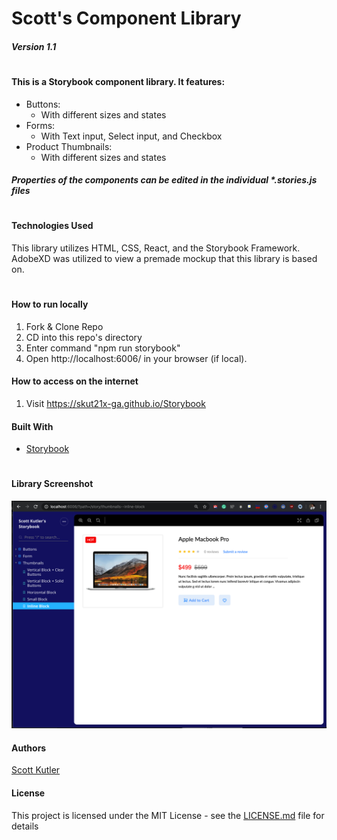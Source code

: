 # Scott's Component Library

##### Version 1.1

#

#### This is a Storybook component library. It features:

- Buttons:
  - With different sizes and states
- Forms:
  - With Text input, Select input, and Checkbox
- Product Thumbnails:
  - With different sizes and states

##### Properties of the components can be edited in the individual \*.stories.js files

#

#### Technologies Used

This library utilizes HTML, CSS, React, and the Storybook Framework. AdobeXD was utilized to view a premade mockup that this library is based on.

#

#### How to run locally

1. Fork & Clone Repo
2. CD into this repo's directory
3. Enter command "npm run storybook"
4. Open http://localhost:6006/ in your browser (if local).

#### How to access on the internet

1. Visit https://skut21x-ga.github.io/Storybook

#### Built With

- [Storybook](https://storybook.js.org)

#

#### Library Screenshot

![Screenshot](https://github.com/skut21x-ga/component-library-project/blob/master/screenshot.png?raw=true)

#### Authors

[Scott Kutler](scott.kutler@gmail.com)

#### License

This project is licensed under the MIT License - see the [LICENSE.md](LICENSE.md) file for details
